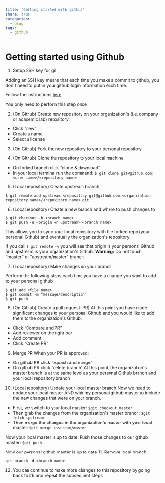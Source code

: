 ```yaml
---
title: "Getting started with github"
share: true
categories:
  - blog
tags:
  - github
---
```


# Getting started using Github

1. Setup SSH key for git

Adding an SSH key means that each time you make a commit to github, you don't need to put in your github login information each time.

Follow the instructions [here](https://help.github.com/articles/generating-a-new-ssh-key-and-adding-it-to-the-ssh-agent/).

You only need to perform this step once

2. (On Github) Create new repository on your organization's (i.e. company or academic lab) repository
* Click “new”
* Create a name
* Select a license

3. (On Github) Fork the new repository to your personal repository

4. (On Github) Clone the repository to your local machine
* On forked branch click “clone & download”
* In your local terminal run the command:
`$ git clone git@github.com:<user name>/<repository name>`

5. (Local repository) Create upstream branch,
```
$ git remote add upstream <repository git@github.com:<organization repository name>/<repository name>.git
```

6. (Local repository) Create a new branch and where to push changes to
```
$ git checkout -b <branch name>
$ git push -u <origin or upstream> <branch name>
```
This allows you to sync your local repository with the forked repo (your personal Github) and eventually the organization's repository. 

If you call `$ git remote -v` you will see that origin is your personal Github and upstream is your organization's Github.
**Warning:** Do not touch “master” or “upstream/master” branch

7. (Local repository) Make changes on your branch

Perform the following steps each time you have a change you want to add to your personal github
```
$ git add <file name>
$ git commit -m “message/description”
$ git push
```

8. (On Github) Create a pull request (PR)
At this point you have made significant changes to your personal Github and you would like to add them to the organization's Github.
* Click “Compare and PR”
* Add reviewer on the right bar
* Add comment
* Click “Create PR”

9. Merge PR
When your PR is approved:
* On github PR click “squash and merge”
* On github PR click “delete branch”
At this point, the organization's master branch is at the same level as your personal Github branch and your local repository branch

10. (Local repository) Update your local master branch
Now we need to update your local master AND with my personal github master to include the new changes that were on your branch.

* First, we switch to your local master: `$git checkout master`
* Then grab the changes from the organization's master branch: `$git fetch upstream` 
* Then merge the changes in the organization's master with your local master: `$git merge upstream/master`

Now your local master is up to date.
Push those changes to our github master: `$git push`

Now our personal github master is up to date
11. Remove local branch
```
git branch -d <branch name>
```

12. You can continue to make more changes to this repository by going back to #6 and repeat the subsequent steps
